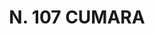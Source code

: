 ---
title: "N. 107 CUMARA"
plant-name: "N. 107"
plant-number: "107"
plant-xml: "/assets/xml/plant107.xml"
plant-img1: "/assets/img/plant107_verso.jpg"
plant-img2: "/assets/img/plant107.jpg"
plant-title: "N. 107 CUMARA"
plant-taxon-link: "http://www.worldfloraonline.org/taxon/wfo-0000543204"
plant-taxon-content: "[Arbutus Unedo L.]"
layout: single-xml
---